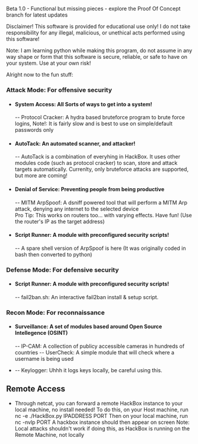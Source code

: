 Beta 1.0 - Functional but missing pieces - explore the Proof Of Concept branch for latest updates

Disclaimer! This software is provided for educational use only! I do not take responsibility for any illegal, malicious, or unethical acts performed using this software!

Note: I am learning python while making this program, do not assume in any way shape or form that this software is secure, reliable, or safe to have on your system. Use at your own risk!



Alright now to the fun stuff:

### Attack Mode: For offensive security <br/>
- ####   System Access: All Sorts of ways to get into a system! <br/>
    -- Protocol Cracker: A hydra based bruteforce program to brute force logins, Note!: It is fairly slow and is best to use on simple/default passwords only 
- ####   AutoTack: An automated scanner, and attacker! <br/>
    -- AutoTack is a combination of everyhing in HackBox. It uses other modules code (such as protocol cracker) to scan, store and attack targets automatically. Currenlty, only bruteforce attacks are supported, but more are coming!

- ####   Denial of Service: Preventing people from being productive <br/>
    -- MITM ArpSpoof: A dsniff powered tool that will perform a MITM Arp attack, denying any internet to the selected device  
            Pro Tip: This works on routers too...  with varying effects. Have fun! (Use the router's IP as the target address) 

- ####   Script Runner: A module with preconfigured security scripts! <br/>
    -- A spare shell version of ArpSpoof is here (It was originally coded in bash then converted to python)
          

### Defense Mode: For defensive security <br/>
- ####   Script Runner: A module with preconfigured security scripts! <br/>
    -- fail2ban.sh: An interactive fail2ban install & setup script.  

### Recon Mode: For reconnaissance <br/>
- ####   Surveillance: A set of modules based around Open Source Intellegence (OSINT) <br/>
    -- IP-CAM: A collection of publicy accessible cameras in hundreds of countries 
    -- UserCheck: A simple module that will check where a username is being used 

-   -- Keylogger: Uhhh it logs keys locally, be careful using this. 



## Remote Access
- Through netcat, you can forward a remote HackBox instance to your local machine, no install needed!
    To do this, on your Host machine, run nc -e ./HackBox.py IPADDRESS PORT
    Then on your local machine, run nc -nvlp PORT
    A hackbox instance should then appear on screen
    Note: Local attacks shouldn't work if doing this, as HackBox is running on the Remote Machine, not locally
